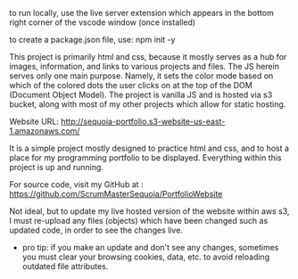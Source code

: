 to run locally, use the live server extension which appears in the bottom right corner
of the vscode window (once installed)

to create a package.json file, use:
npm init -y

This project is primarily html and css, because it mostly serves as a hub for images, information, and links to various projects and files. The JS herein serves only one main purpose. Namely, it sets the color mode based on which of the colored dots the user clicks on at the top of the DOM (Document Object Model). The project is vanilla JS and is hosted via s3 bucket, along with most of my other projects which allow for static hosting. 

Website URL: http://sequoia-portfolio.s3-website-us-east-1.amazonaws.com/

It is a simple project mostly designed to practice html and css, and to host a place for my programming portfolio to be displayed. Everything within this project is up and running. 

For source code, visit my GitHub at : https://github.com/ScrumMasterSequoia/PortfolioWebsite

Not ideal, but to update my live hosted version of the website within aws s3, I must re-upload any files (objects) which have been changed such as updated code, in order to see the changes live. 

* pro tip: if you make an update and don't see any changes, sometimes you must clear your browsing cookies, data, etc. to avoid reloading outdated file attributes.